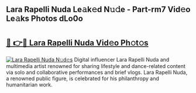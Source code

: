 ## Lara Rapelli Nuda Le𝚊k𝚎d N𝚞𝚍e - Part-rm7 Vid𝚎o Le𝚊ks Photos dLo0o

# <h2><a href="http://fbffgv.evod.top/?m=Lara+Rapelli+Nuda">🔗 👉🔴 Lara Rapelli Nuda Vid𝚎o Ph𝚘t𝚘s</a></h2>

[![Lara Rapelli Nuda N𝚞d𝚎s](https://i.imgur.com/8V9OHl7.gif)](http://fbffgv.evod.top/?m=Lara+Rapelli+Nuda)
Digital influencer Lara Rapelli Nuda and multimedia artist renowned for sharing lifestyle and dance-related content via solo and collaborative performances and brief vlogs. Lara Rapelli Nuda, a renowned public figure, is celebrated for his philanthropy and humanitarian work. 
